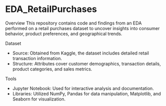 # EDA_RetailPurchases

Overview
This repository contains code and findings from an EDA performed on a retail purchases dataset to uncover insights into consumer behavior, product preferences, and geographical trends.

Dataset
* Source: Obtained from Kaggle, the dataset includes detailed retail transaction information.
* Structure: Attributes cover customer demographics, transaction details, product categories, and sales metrics.

Tools
* Jupyter Notebook: Used for interactive analysis and documentation.
* Libraries: Utilized NumPy, Pandas for data manipulation, Matplotlib, and Seaborn for visualization.
